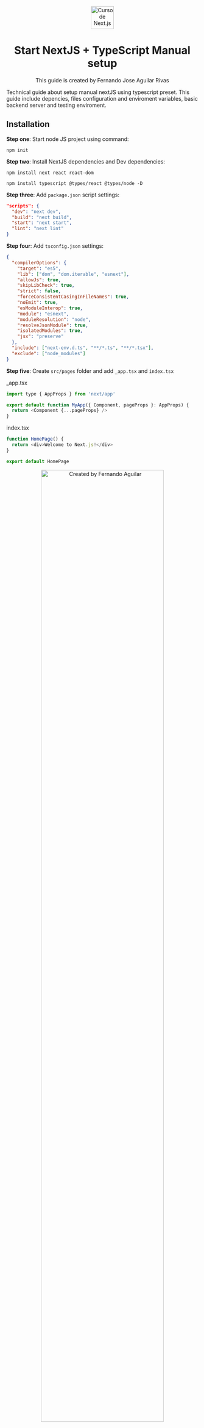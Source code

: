  <p align="center">
    <img alt="Curso de Next.js" src="https://static.platzi.com/media/achievements/badge-nextjs-2259fc68-f86b-486e-bc09-95311a887985.png" width="60" />
 </p>
 <h1 align="center">
    Start NextJS + TypeScript Manual setup
 </h1>
 <p align="center">
    This guide is created by Fernando Jose Aguilar Rivas
 </p>
 
Technical guide about setup manual nextJS using typescript preset. This guide include depencies, files configuration and enviroment variables, basic backend server and testing enviroment.

## Installation

**Step one**: Start node JS project using command:

`npm init`

**Step two**: Install NextJS dependencies and Dev dependencies:

`npm install next react react-dom`

`npm install typescript @types/react @types/node -D`

**Step three**: Add `package.json` script settings:

```json
"scripts": {
  "dev": "next dev",
  "build": "next build",
  "start": "next start",
  "lint": "next lint"
}
```
**Step four**: Add `tsconfig.json` settings:
```json
{
  "compilerOptions": {
    "target": "es5",
    "lib": ["dom", "dom.iterable", "esnext"],
    "allowJs": true,
    "skipLibCheck": true,
    "strict": false,
    "forceConsistentCasingInFileNames": true,
    "noEmit": true,
    "esModuleInterop": true,
    "module": "esnext",
    "moduleResolution": "node",
    "resolveJsonModule": true,
    "isolatedModules": true,
    "jsx": "preserve"
  },
  "include": ["next-env.d.ts", "**/*.ts", "**/*.tsx"],
  "exclude": ["node_modules"]
}
```
**Step five**: Create `src/pages` folder and add `_app.tsx` and `index.tsx`

_app.tsx

```javascript
import type { AppProps } from 'next/app'

export default function MyApp({ Component, pageProps }: AppProps) {
  return <Component {...pageProps} />
}
```

index.tsx

```javascript
function HomePage() {
  return <div>Welcome to Next.js!</div>
}

export default HomePage
```

<p align="center">
    <img alt="Created by Fernando Aguilar" src="https://res.cloudinary.com/dohkdu219/image/upload/v1642443309/portfolio/signature_oq60qf.png" width="80%" />
</p>
